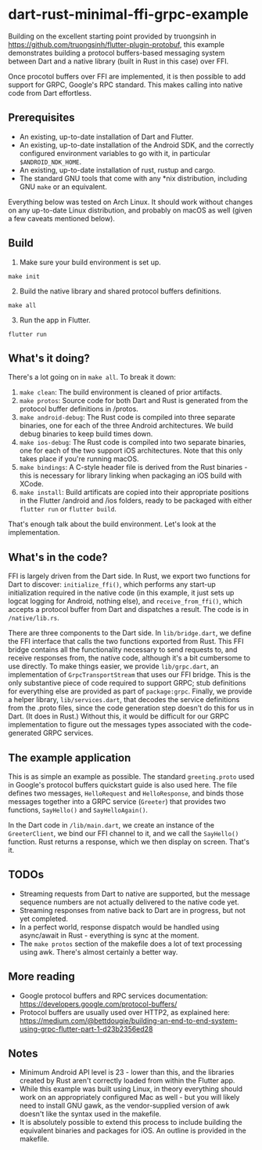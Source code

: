 # dart-rust-minimal-ffi-grpc-example

Building on the excellent starting point provided by truongsinh in
https://github.com/truongsinh/flutter-plugin-protobuf,
this example demonstrates building a protocol buffers-based messaging
system between Dart and a native library (built in Rust in this case)
over FFI.

Once procotol buffers over FFI are implemented, it is then possible to add
support for GRPC, Google's RPC standard. This makes calling into native code
from Dart effortless. 

## Prerequisites

* An existing, up-to-date installation of Dart and Flutter.
* An existing, up-to-date installation of the Android SDK, and the correctly configured environment variables to go with it, in particular `$ANDROID_NDK_HOME`.
* An existing, up-to-date installation of rust, rustup and cargo.
* The standard GNU tools that come with any *nix distribution, including GNU `make` or an equivalent.

Everything below was tested on Arch Linux. It should work without changes on any
up-to-date Linux distribution, and probably on macOS as well (given a few caveats
mentioned below).

## Build

1. Make sure your build environment is set up.

~~~
make init
~~~

2. Build the native library and shared protocol buffers definitions.

~~~
make all
~~~

3. Run the app in Flutter.

~~~
flutter run
~~~

## What's it doing?

There's a lot going on in `make all`. To break it down:

1. `make clean`: The build environment is cleaned of prior artifacts.
2. `make protos`: Source code for both Dart and Rust is generated from the protocol buffer definitions in /protos.
3. `make android-debug`: The Rust code is compiled into three separate binaries, one for each of the three Android architectures. We build debug binaries to keep build times down.
4. `make ios-debug`: The Rust code is compiled into two separate binaries, one for each of the two support iOS architectures. Note that this only takes place if you're running macOS.
5. `make bindings`: A C-style header file is derived from the Rust binaries - this is necessary for library linking when packaging an iOS build with XCode.
6. `make install`: Build artificats are copied into their appropriate positions in the Flutter /android and /ios folders, ready to be packaged with either `flutter run` or `flutter build`. 

That's enough talk about the build environment. Let's look at the implementation.

## What's in the code?

FFI is largely driven from the Dart side. In Rust, we export two functions for
Dart to discover: `initialize_ffi()`, which performs any start-up initialization required
in the native code (in this example, it just sets up logcat logging for Android,
nothing else), and `receive_from_ffi()`, which accepts a protocol buffer from Dart
and dispatches a result. The code is in `/native/lib.rs`.

There are three components to the Dart side. In `lib/bridge.dart`, we define the
FFI interface that calls the two functions exported from Rust. This FFI bridge contains
all the functionality necessary to send requests to, and receive responses from,
the native code, although it's a bit cumbersome to use directly. To make things easier,
we provide `lib/grpc.dart`, an implementation of `GrpcTransportStream` that uses
our FFI bridge. This is the only substantive piece of code required to support GRPC;
stub definitions for everything else are provided as part of `package:grpc`. Finally,
we provide a helper library, `lib/services.dart`, that decodes the service definitions
from the .proto files, since the code generation step doesn't do this for us in Dart.
(It does in Rust.) Without this, it would be difficult for our GRPC implementation
to figure out the messages types associated with the code-generated GRPC services. 

## The example application

This is as simple an example as possible. The standard `greeting.proto` used in Google's
protocol buffers quickstart guide is also used here. The file defines two messages,
`HelloRequest` and `HelloResponse`, and binds those messages together into a
GRPC service (`Greeter`) that provides two functions, `SayHello()` and `SayHelloAgain()`.

In the Dart code in `/lib/main.dart`, we create an instance of the `GreeterClient`,
we bind our FFI channel to it, and we call the `SayHello()` function. Rust returns
a response, which we then display on screen. That's it. 

## TODOs

* Streaming requests from Dart to native are supported, but the message sequence numbers are not actually delivered to the native code yet.
* Streaming responses from native back to Dart are in progress, but not yet completed.
* In a perfect world, response dispatch would be handled using async/await in Rust - everything is sync at the moment.
* The `make protos` section of the makefile does a lot of text processing using awk. There's almost certainly a better way. 

## More reading

* Google protocol buffers and RPC services documentation: https://developers.google.com/protocol-buffers/
* Protocol buffers are usually used over HTTP2, as explained here: https://medium.com/@bettdougie/building-an-end-to-end-system-using-grpc-flutter-part-1-d23b2356ed28

## Notes

* Minimum Android API level is 23 - lower than this, and the libraries created by Rust aren't correctly loaded from within the Flutter app. 
* While this example was built using Linux, in theory everything should work on an appropriately configured Mac as well - but you will likely need to install GNU gawk, as the vendor-supplied version of awk doesn't like the syntax used in the makefile.
* It is absolutely possible to extend this process to include building the equivalent binaries and packages for iOS. An outline is provided in the makefile. 
 

